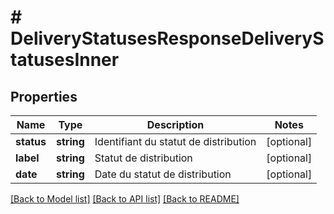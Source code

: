# # DeliveryStatusesResponseDeliveryStatusesInner

## Properties

Name | Type | Description | Notes
------------ | ------------- | ------------- | -------------
**status** | **string** | Identifiant du statut de distribution | [optional]
**label** | **string** | Statut de distribution | [optional]
**date** | **string** | Date du statut de distribution | [optional]

[[Back to Model list]](../../README.md#models) [[Back to API list]](../../README.md#endpoints) [[Back to README]](../../README.md)
